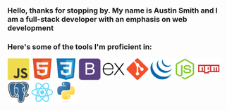 ### Hello, thanks for stopping by.  My name is Austin Smith and I am a full-stack developer with an emphasis on web development  

### Here's some of the tools I'm proficient in:

<img src="https://github.com/devicons/devicon/blob/master/icons/javascript/javascript-original.svg" alt="Javascript Logo" width="50" height="50" /> <img src="https://github.com/devicons/devicon/blob/master/icons/html5/html5-original.svg"  alt="HTML5 logo" width="50" height="50"/> <img src="https://github.com/devicons/devicon/blob/master/icons/css3/css3-original.svg"  alt="CSS3 logo" width="50" height="50"/> <img src="https://github.com/devicons/devicon/blob/master/icons/bootstrap/bootstrap-plain.svg"  alt="bootstrap logo" width="50" height="50"/> <img src="https://github.com/devicons/devicon/blob/master/icons/express/express-original.svg"  alt="Express Logo" width="50" height="50"/> <img src="https://github.com/devicons/devicon/blob/master/icons/git/git-original.svg"  alt="Git logo" width="50" height="50"/> <img src="https://github.com/devicons/devicon/blob/master/icons/jquery/jquery-original.svg"  alt="Hquery Logo" width="50" height="50"/> <img src="https://github.com/devicons/devicon/blob/master/icons/nodejs/nodejs-original.svg"  alt="Node Logo" width="50" height="50"/> <img src="https://github.com/devicons/devicon/blob/master/icons/npm/npm-original-wordmark.svg"  alt="Node Package Manager Logo" width="50" height="50"/> <img src="https://github.com/devicons/devicon/blob/master/icons/postgresql/postgresql-original.svg"  alt="PostGreSQL logo" width="50" height="50"/> <img src="https://github.com/devicons/devicon/blob/master/icons/react/react-original.svg"  alt="React logo" width="50" height="50"/> <img src="https://github.com/devicons/devicon/blob/master/icons/python/python-original.svg"  alt="Python Logo" width="50" height="50"/>






<!--
**Austin-Smith-999/Austin-Smith-999** is a ✨ _special_ ✨ repository because its `README.md` (this file) appears on your GitHub profile.

Here are some ideas to get you started:

- 🔭 I’m currently working on ...
- 🌱 I’m currently learning ...
- 👯 I’m looking to collaborate on ...
- 🤔 I’m looking for help with ...
- 💬 Ask me about ...
- 📫 How to reach me: ...
- 😄 Pronouns: ...
- ⚡ Fun fact: ...
-->
